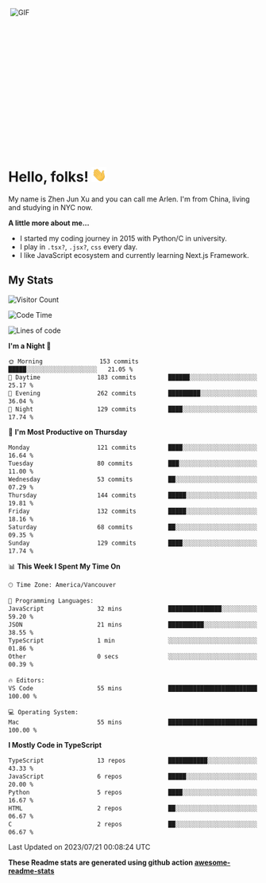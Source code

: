 <img align="right" alt="GIF" src="https://media.giphy.com/media/xUA7bdpLxQhsSQdyog/giphy.gif" width="500" height="320" />

# Hello, folks! <img src="https://raw.githubusercontent.com/arlenxuzj/arlenxuzj/master/assets/wave.gif" width="30px">

My name is Zhen Jun Xu and you can call me Arlen. I'm from China, living and studying in NYC now.

**A little more about me...**

 - I started my coding journey in 2015 with Python/C in university.
 - I play in `.tsx?`, `.jsx?`, `css` every day.
 - I like JavaScript ecosystem and currently learning Next.js Framework.

## My Stats

![Visitor Count](https://komarev.com/ghpvc/?username=arlenxuzj&color=blue&label=Profile+Views)

<!--START_SECTION:waka-->
![Code Time](http://img.shields.io/badge/Code%20Time-3%2C340%20hrs%2022%20mins-blue)

![Lines of code](https://img.shields.io/badge/From%20Hello%20World%20I%27ve%20Written-1.2%20million%20lines%20of%20code-blue)

**I'm a Night 🦉** 

```text
🌞 Morning                153 commits         █████░░░░░░░░░░░░░░░░░░░░   21.05 % 
🌆 Daytime                183 commits         ██████░░░░░░░░░░░░░░░░░░░   25.17 % 
🌃 Evening                262 commits         █████████░░░░░░░░░░░░░░░░   36.04 % 
🌙 Night                  129 commits         ████░░░░░░░░░░░░░░░░░░░░░   17.74 % 
```
📅 **I'm Most Productive on Thursday** 

```text
Monday                   121 commits         ████░░░░░░░░░░░░░░░░░░░░░   16.64 % 
Tuesday                  80 commits          ███░░░░░░░░░░░░░░░░░░░░░░   11.00 % 
Wednesday                53 commits          ██░░░░░░░░░░░░░░░░░░░░░░░   07.29 % 
Thursday                 144 commits         █████░░░░░░░░░░░░░░░░░░░░   19.81 % 
Friday                   132 commits         █████░░░░░░░░░░░░░░░░░░░░   18.16 % 
Saturday                 68 commits          ██░░░░░░░░░░░░░░░░░░░░░░░   09.35 % 
Sunday                   129 commits         ████░░░░░░░░░░░░░░░░░░░░░   17.74 % 
```


📊 **This Week I Spent My Time On** 

```text
🕑︎ Time Zone: America/Vancouver

💬 Programming Languages: 
JavaScript               32 mins             ███████████████░░░░░░░░░░   59.20 % 
JSON                     21 mins             ██████████░░░░░░░░░░░░░░░   38.55 % 
TypeScript               1 min               ░░░░░░░░░░░░░░░░░░░░░░░░░   01.86 % 
Other                    0 secs              ░░░░░░░░░░░░░░░░░░░░░░░░░   00.39 % 

🔥 Editors: 
VS Code                  55 mins             █████████████████████████   100.00 % 

💻 Operating System: 
Mac                      55 mins             █████████████████████████   100.00 % 
```

**I Mostly Code in TypeScript** 

```text
TypeScript               13 repos            ███████████░░░░░░░░░░░░░░   43.33 % 
JavaScript               6 repos             █████░░░░░░░░░░░░░░░░░░░░   20.00 % 
Python                   5 repos             ████░░░░░░░░░░░░░░░░░░░░░   16.67 % 
HTML                     2 repos             ██░░░░░░░░░░░░░░░░░░░░░░░   06.67 % 
C                        2 repos             ██░░░░░░░░░░░░░░░░░░░░░░░   06.67 % 
```




 Last Updated on 2023/07/21 00:08:24 UTC
<!--END_SECTION:waka-->

**These Readme stats are generated using github action [awesome-readme-stats](https://github.com/anmol098/waka-readme-stats)**

